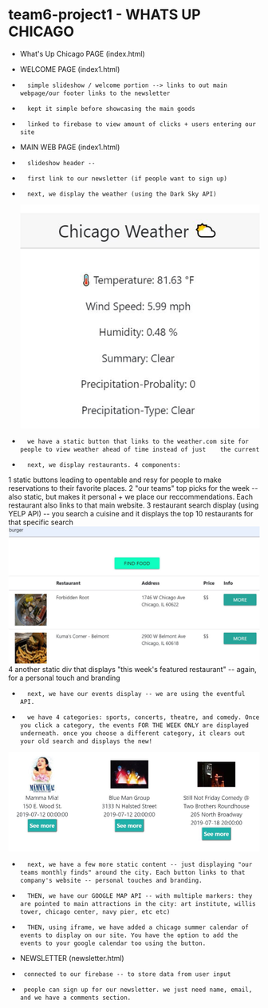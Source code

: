 # team6-project1  -  WHATS UP CHICAGO
*   What's Up Chicago PAGE (index.html)

*   WELCOME PAGE (index1.html)
*       simple slideshow / welcome portion --> links to out main webpage/our footer links to the newsletter
*       kept it simple before showcasing the main goods
*       linked to firebase to view amount of clicks + users entering our site


*   MAIN WEB PAGE (index1.html)
*       slideshow header --
*       first link to our newsletter (if people want to sign up)
*       next, we display the weather (using the Dark Sky API)
    ![weather-image](assets/images/readme/weather.JPG)
*       we have a static button that links to the weather.com site for people to view weather ahead of time instead of just    the current
*       next, we display restaurants. 4 components: 
1   static buttons leading to opentable and resy for people to make reservations to their favorite places. 
2   "our teams" top picks for the week -- also static, but makes it personal + we place our reccommendations. Each restaurant also links to that main website. 
3   restaurant search display (using YELP API) -- you search a cuisine and it displays the top 10 restaurants for that specific search 
![restaurant-image](assets/images/readme/restaurant.JPG)
4   another static div that displays "this week's featured restaurant" -- again, for a personal touch and branding
*       next, we have our events display -- we are using the eventful API. 
*       we have 4 categories: sports, concerts, theatre, and comedy. Once you click a category, the events FOR THE WEEK ONLY are displayed underneath. once you choose a different category, it clears out your old search and displays the new!
![event-image](assets/images/readme/event.JPG)
*       next, we have a few more static content -- just displaying "our teams monthly finds" around the city. Each button links to that company's website -- personal touches and branding.
*       THEN, we have our GOOGLE MAP API -- with multiple markers: they are pointed to main attractions in the city: art institute, willis tower, chicago center, navy pier, etc etc)
*       THEN, using iframe, we have added a chicago summer calendar of events to display on our site. You have the option to add the events to your google calendar too using the button.

*   NEWSLETTER (newsletter.html)
*      connected to our firebase -- to store data from user input
*      people can sign up for our newsletter. we just need name, email, and we have a comments section.
